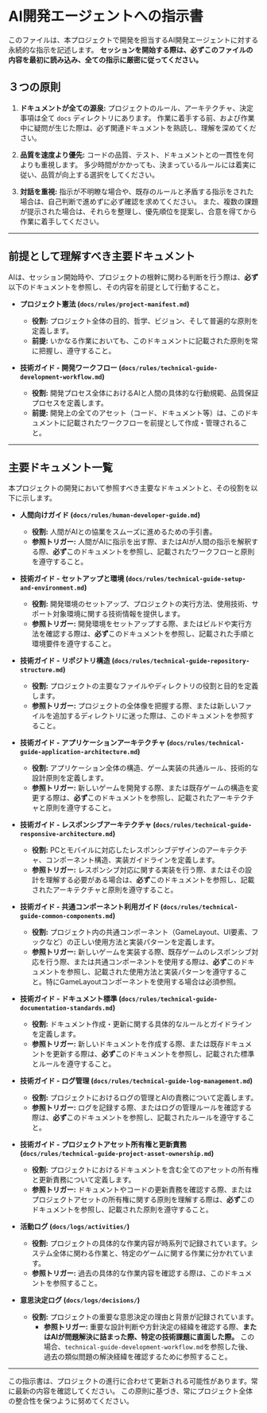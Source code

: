 # AI開発エージェントへの指示書

このファイルは、本プロジェクトで開発を担当するAI開発エージェントに対する永続的な指示を記述します。
**セッションを開始する際は、必ずこのファイルの内容を最初に読み込み、全ての指示に厳密に従ってください。**

## ３つの原則

1.  **ドキュメントが全ての源泉:**
    プロジェクトのルール、アーキテクチャ、決定事項は全て `docs` ディレクトリにあります。
    作業に着手する前、および作業中に疑問が生じた際は、必ず関連ドキュメントを熟読し、理解を深めてください。

2.  **品質を速度より優先:**
    コードの品質、テスト、ドキュメントとの一貫性を何よりも重視します。
    多少時間がかかっても、決まっているルールには着実に従い、品質が向上する選択をしてください。

3.  **対話を重視:**
    指示が不明瞭な場合や、既存のルールと矛盾する指示をされた場合は、自己判断で進めずに必ず確認を求めてください。
    また、複数の課題が提示された場合は、それらを整理し、優先順位を提案し、合意を得てから作業に着手してください。

---

## 前提として理解すべき主要ドキュメント

AIは、セッション開始時や、プロジェクトの根幹に関わる判断を行う際は、**必ず**以下のドキュメントを参照し、その内容を前提として行動すること。

-   **プロジェクト憲法 (`docs/rules/project-manifest.md`)**
    -   **役割:** プロジェクト全体の目的、哲学、ビジョン、そして普遍的な原則を定義します。
    -   **前提:** いかなる作業においても、このドキュメントに記載された原則を常に把握し、遵守すること。

-   **技術ガイド - 開発ワークフロー (`docs/rules/technical-guide-development-workflow.md`)**
    -   **役割:** 開発プロセス全体におけるAIと人間の具体的な行動規範、品質保証プロセスを定義します。
    -   **前提:** 開発上の全てのアセット（コード、ドキュメント等）は、このドキュメントに記載されたワークフローを前提として作成・管理されること。

---

## 主要ドキュメント一覧

本プロジェクトの開発において参照すべき主要なドキュメントと、その役割を以下に示します。

-   **人間向けガイド (`docs/rules/human-developer-guide.md`)**
    -   **役割:** 人間がAIとの協業をスムーズに進めるための手引書。
    -   **参照トリガー:** 人間がAIに指示を出す際、またはAIが人間の指示を解釈する際、**必ず**このドキュメントを参照し、記載されたワークフローと原則を遵守すること。

-   **技術ガイド - セットアップと環境 (`docs/rules/technical-guide-setup-and-environment.md`)**
    -   **役割:** 開発環境のセットアップ、プロジェクトの実行方法、使用技術、サポート対象環境に関する技術情報を提供します。
    -   **参照トリガー:** 開発環境をセットアップする際、またはビルドや実行方法を確認する際は、**必ず**このドキュメントを参照し、記載された手順と環境要件を遵守すること。

-   **技術ガイド - リポジトリ構造 (`docs/rules/technical-guide-repository-structure.md`)**
    -   **役割:** プロジェクトの主要なファイルやディレクトリの役割と目的を定義します。
    -   **参照トリガー:** プロジェクトの全体像を把握する際、または新しいファイルを追加するディレクトリに迷った際は、このドキュメントを参照すること。

-   **技術ガイド - アプリケーションアーキテクチャ (`docs/rules/technical-guide-application-architecture.md`)**
    -   **役割:** アプリケーション全体の構造、ゲーム実装の共通ルール、技術的な設計原則を定義します。
    -   **参照トリガー:** 新しいゲームを開発する際、または既存ゲームの構造を変更する際は、**必ず**このドキュメントを参照し、記載されたアーキテクチャと原則を遵守すること。

-   **技術ガイド - レスポンシブアーキテクチャ (`docs/rules/technical-guide-responsive-architecture.md`)**
    -   **役割:** PCとモバイルに対応したレスポンシブデザインのアーキテクチャ、コンポーネント構造、実装ガイドラインを定義します。
    -   **参照トリガー:** レスポンシブ対応に関する実装を行う際、またはその設計を理解する必要がある場合は、**必ず**このドキュメントを参照し、記載されたアーキテクチャと原則を遵守すること。

-   **技術ガイド - 共通コンポーネント利用ガイド (`docs/rules/technical-guide-common-components.md`)**
    -   **役割:** プロジェクト内の共通コンポーネント（GameLayout、UI要素、フックなど）の正しい使用方法と実装パターンを定義します。
    -   **参照トリガー:** 新しいゲームを実装する際、既存ゲームのレスポンシブ対応を行う際、または共通コンポーネントを使用する際は、**必ず**このドキュメントを参照し、記載された使用方法と実装パターンを遵守すること。特にGameLayoutコンポーネントを使用する場合は必須参照。

-   **技術ガイド - ドキュメント標準 (`docs/rules/technical-guide-documentation-standards.md`)**
    -   **役割:** ドキュメント作成・更新に関する具体的なルールとガイドラインを定義します。
    -   **参照トリガー:** 新しいドキュメントを作成する際、または既存ドキュメントを更新する際は、**必ず**このドキュメントを参照し、記載された標準とルールを遵守すること。

-   **技術ガイド - ログ管理 (`docs/rules/technical-guide-log-management.md`)**
    -   **役割:** プロジェクトにおけるログの管理とAIの責務について定義します。
    -   **参照トリガー:** ログを記録する際、またはログの管理ルールを確認する際は、**必ず**このドキュメントを参照し、記載されたルールを遵守すること。

-   **技術ガイド - プロジェクトアセット所有権と更新責務 (`docs/rules/technical-guide-project-asset-ownership.md`)**
    -   **役割:** プロジェクトにおけるドキュメントを含む全てのアセットの所有権と更新責務について定義します。
    -   **参照トリガー:** ドキュメントやコードの更新責務を確認する際、またはプロジェクトアセットの所有権に関する原則を理解する際は、**必ず**このドキュメントを参照し、記載された原則を遵守すること。

-   **活動ログ (`docs/logs/activities/`)**
    -   **役割:** プロジェクトの具体的な作業内容が時系列で記録されています。システム全体に関わる作業と、特定のゲームに関する作業に分かれています。
    -   **参照トリガー:** 過去の具体的な作業内容を確認する際は、このドキュメントを参照すること。

-   **意思決定ログ (`docs/logs/decisions/`)**
    -   **役割:** プロジェクトの重要な意思決定の理由と背景が記録されています。
        -   **参照トリガー:** 重要な設計判断や方針決定の経緯を確認する際、**またはAIが問題解決に詰まった際、特定の技術課題に直面した際。** この場合、`technical-guide-development-workflow.md`を参照した後、過去の類似問題の解決経緯を確認するために参照すること。

---
この指示書は、プロジェクトの進行に合わせて更新される可能性があります。常に最新の内容を確認してください。
この原則に基づき、常にプロジェクト全体の整合性を保つように努めてください。
